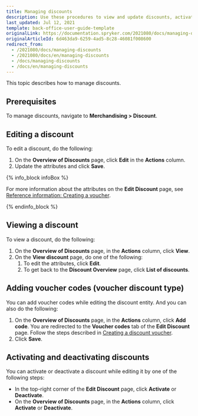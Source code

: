 ```yaml
---
title: Managing discounts
description: Use these procedures to view and update discounts, activate/deactivate discounts, and add voucher codes in the Back Office.
last_updated: Jul 12, 2021
template: back-office-user-guide-template
originalLink: https://documentation.spryker.com/2021080/docs/managing-discounts
originalArticleId: 6d463da9-6259-4ad5-8c28-46081f008600
redirect_from:
  - /2021080/docs/managing-discounts
  - /2021080/docs/en/managing-discounts
  - /docs/managing-discounts
  - /docs/en/managing-discounts
---
```


This topic describes how to manage discounts.

## Prerequisites

To manage discounts, navigate to **Merchandising&nbsp;<span aria-label="and then">></span> Discount**.

## Editing a discount

To edit a discount, do the following:
1. On the **Overview of Discounts** page, click **Edit** in the **Actions** column.
2. Update the attributes and click **Save**.

{% info_block infoBox %}

For more information about the attributes on the **Edit Discount** page, see [Reference information: Creating a voucher](/docs/scos/user/back-office-user-guides/{{page.version}}/merchandising/discount/creating-vouchers.html#reference-information-creating-a-voucher).

{% endinfo_block %}

## Viewing a discount

To view a discount, do the following:
1. On the **Overview of Discounts** page, in the **Actions** column, click **View**.
2. On the **View discount** page, do one of the following:
    1. To edit the attributes, click **Edit**.
    2. To get back to the **Discount Overview** page, click **List of discounts**.

## Adding voucher codes (voucher discount type)

You can add voucher codes while editing the discount entity.
And you can also do the following:
1. On the **Overview of Discounts** page, in the **Actions** column, click **Add code**.
You are redirected to the **Voucher codes** tab of the **Edit Discount** page.
    Follow the steps described in [Creating a discount voucher](/docs/scos/user/back-office-user-guides/{{page.version}}/merchandising/discount/creating-vouchers.html).
3. Click **Save**.

## Activating and deactivating discounts

You can activate or deactivate a discount while editing it by one of the following steps:

* In the top-right corner of the **Edit Discount** page, click **Activate** or **Deactivate**.
* On the **Overview of Discounts** page, in the **Actions** column, click **Activate** or **Deactivate**.

